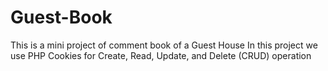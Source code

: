 # Guest-Book
This is a mini project of comment book of a Guest House
In this project we use PHP Cookies for Create, Read, Update, and Delete (CRUD) operation 
